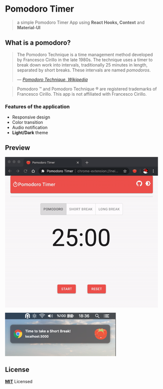 # Pomodoro Timer
> a simple Pomodoro Timer App using **React Hooks, Context** and **Material-UI**

## What is a pomodoro?

> The Pomodoro Technique is a time management method developed by Francesco Cirillo in the late 1980s. The technique uses a timer to break down work into intervals, traditionally 25 minutes in length, separated by short breaks. These intervals are named _pomodoros_.
>
> &mdash; <cite>
  <a href="https://en.wikipedia.org/w/index.php?title=Pomodoro_Technique&amp;oldid=774754409" title="Pomodoro Technique. (2017, April 10). In Wikipedia, The Free Encyclopedia. Retrieved 05:41, May 4, 2017">Pomodoro Technique, Wikipedia</a>
</cite>

>Pomodoro ™ and Pomodoro Technique ® are registered trademarks of Francesco Cirillo. This app is not affiliated with Francesco Cirillo.

### Features of the application
-  Responsive design
-  Color transition
-  Audio notification
-  **Light/Dark** theme

## Preview

![Pomodoro](https://github.com/frekans7/pomodoro-timer/blob/master/screenshot/ss-pomodoro.gif)

![Notifications](https://github.com/frekans7/pomodoro-timer/blob/master/screenshot/ss-notifications.png)


## License

**[MIT](LICENSE)** Licensed


